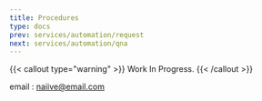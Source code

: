 ```yaml
---
title: Procedures
type: docs
prev: services/automation/request
next: services/automation/qna
---
```


{{< callout type="warning" >}}
  Work In Progress.
{{< /callout >}}

email : <naiive@email.com>
